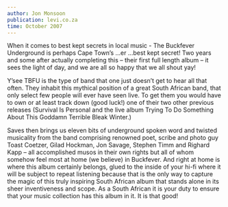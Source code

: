 ```yaml
---
author: Jon Monsoon
publication: levi.co.za
time: October 2007
---
```


When it comes to best kept secrets in local music - The Buckfever Underground is perhaps Cape Town’s …er …best kept secret! Two years and some after actually completing this – their first full length album – it sees the light of day, and we are all so happy that we all shout yay!

Y’see TBFU is the type of band that one just doesn’t get to hear all that often. They inhabit this mythical position of a great South African band, that only select few people will ever have seen live. To get them you would have to own or at least track down (good luck!) one of their two other previous releases (Survival Is Personal and the live album Trying To Do Something About This Goddamn Terrible Bleak Winter.)

Saves then brings us eleven bits of underground spoken word and twisted musicality from the band comprising renowned poet, scribe and photo guy Toast Coetzer, Gilad Hockman, Jon Savage, Stephen Timm and Righard Kapp – all accomplished musos in their own rights but all of whom somehow feel most at home (we believe) in Buckfever. And right at home is where this album certainly belongs, glued to the inside of your hi-fi where it will be subject to repeat listening because that is the only way to capture the magic of this truly inspiring South African album that stands alone in its sheer inventiveness and scope. As a South African it is your duty to ensure that your music collection has this album in it. It is that good!
